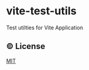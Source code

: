 # vite-test-utils

Test utilties for Vite Application


## ©️ License

[MIT](https://opensource.org/licenses/MIT)
